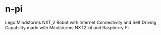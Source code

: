# n-pi
Lego Mindstorms NXT_2 Robot with Internet Connectivity and Self Driving Capability made with Mindstorms NXT2 kit and Raspberry Pi
